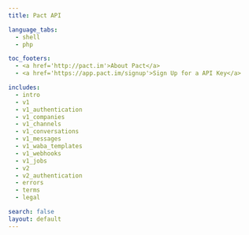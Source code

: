 ```yaml
---
title: Pact API

language_tabs:
  - shell
  - php

toc_footers:
  - <a href='http://pact.im'>About Pact</a>
  - <a href='https://app.pact.im/signup'>Sign Up for a API Key</a>

includes:
  - intro
  - v1
  - v1_authentication
  - v1_companies
  - v1_channels
  - v1_conversations
  - v1_messages
  - v1_waba_templates
  - v1_webhooks
  - v1_jobs
  - v2
  - v2_authentication
  - errors
  - terms
  - legal

search: false
layout: default
---
```

